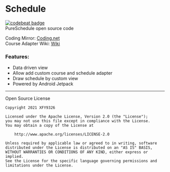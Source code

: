 # Schedule
[![codebeat badge](https://codebeat.co/badges/78a08756-e6af-4d82-993e-060a7ad6a3aa)](https://codebeat.co/projects/github-com-xfy9326-schedule-master)  
PureSchedule open source code  

Coding Mirror: [Coding.net](https://xfy9326.coding.net/public/Schedule/Schedule/git/files)  
Course Adapter Wiki: [Wiki](https://github.com/XFY9326/Schedule/wiki)  

### Features:  
- Data driven view
- Allow add custom course and schedule adapter
- Draw schedule by custom view
- Powered by Android Jetpack

-----

Open Source License
```
Copyright 2021 XFY9326

Licensed under the Apache License, Version 2.0 (the "License");
you may not use this file except in compliance with the License.
You may obtain a copy of the License at

    http://www.apache.org/licenses/LICENSE-2.0

Unless required by applicable law or agreed to in writing, software
distributed under the License is distributed on an "AS IS" BASIS,
WITHOUT WARRANTIES OR CONDITIONS OF ANY KIND, either express or implied.
See the License for the specific language governing permissions and
limitations under the License.
```
